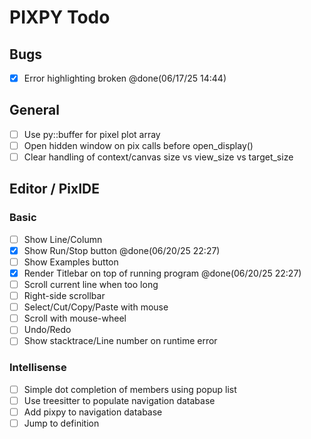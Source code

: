 # PIXPY Todo

## Bugs

- [x] Error highlighting broken @done(06/17/25 14:44)

## General

- [ ] Use py::buffer for pixel plot array
- [ ] Open hidden window on pix calls before open_display()
- [ ] Clear handling of context/canvas size vs view_size vs target_size

## Editor / PixIDE

### Basic

- [ ] Show Line/Column
- [x] Show Run/Stop button @done(06/20/25 22:27)
- [ ] Show Examples button
- [x] Render Titlebar on top of running program @done(06/20/25 22:27)
- [ ] Scroll current line when too long
- [ ] Right-side scrollbar
- [ ] Select/Cut/Copy/Paste with mouse
- [ ] Scroll with mouse-wheel
- [ ] Undo/Redo
- [ ] Show stacktrace/Line number on runtime error

### Intellisense

- [ ] Simple dot completion of members using popup list
- [ ] Use treesitter to populate navigation database
- [ ] Add pixpy to navigation database
- [ ] Jump to definition